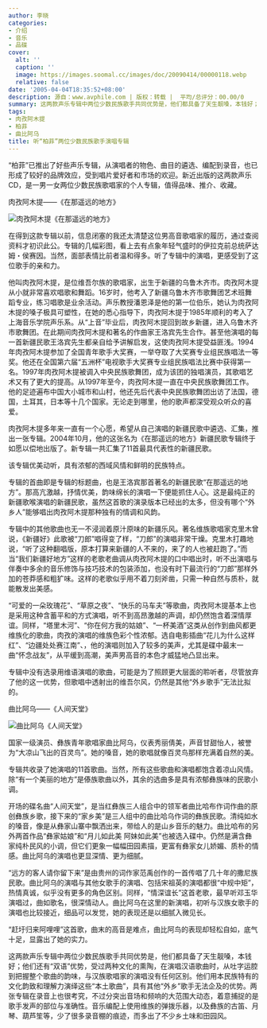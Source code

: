 ```yaml
---
author: 李晓
categories:
- 介绍
- 音乐
- 品碟
cover:
  alt: ''
  caption: ''
  image: https://images.soomal.cc/images/doc/20090414/00000118.webp
  relative: false
date: '2005-04-04T18:35:52+08:00'
description: 源自：www.avphile.com | 版权：转载 |  平均/总评分：00.00/0
summary: 这两款声乐专辑中两位少数民族歌手共同优势是，他们都具备了天生靓嗓，本钱好；他们还有“双语”优势，受过两种文化的熏陶，在演唱汉语歌曲时，从吐字运腔到把握整个歌曲的韵味，与汉族歌唱家的演唱没有任何区别。他们用本民族特有的文化韵致和理解力演绎这些“本土歌曲”，具有其他“外乡”歌手无法企及的优势。
tags:
- 肉孜阿木提
- 柏菲
- 曲比阿乌
title: 听“柏菲”两位少数民族歌手演唱专辑
---
```


“柏菲”已推出了好些声乐专辑，从演唱者的物色、曲目的遴选、编配到录音，也已形成了较好的品牌效应，受到唱片爱好者和市场的欢迎。新近出版的这两款声乐CD，是一男一女两位少数民族歌唱家的个人专辑，值得品味、推介、收藏。

肉孜阿木提――《在那遥远的地方》

![肉孜阿木提《在那遥远的地方》](https://images.soomal.cc/images/doc/20090414/00000118.webp)



在得到这款专辑以前，信息闭塞的我还太清楚这位男高音歌唱家的履历，通过查阅资料才初识此公。专辑的几幅彩图，看上去有点象年轻气盛时的伊拉克前总统萨达姆・侯赛因。当然，面部表情比前者温和得多。听了专辑中的演唱，更感受到了这位歌手的亲和力。

他叫肉孜阿木提，是位维吾尔族的歌唱家，出生于新疆的乌鲁木齐市。肉孜阿木提从小就非常喜欢唱歌和舞蹈。16岁时，他考入了新疆乌鲁木齐市歌舞团艺术班舞蹈专业，练习唱歌是业余活动。声乐教授潘恩泽是他的第一位伯乐，她认为肉孜阿木提的嗓子极具可塑性，在她的悉心指导下，肉孜阿木提于1985年顺利的考入了上海音乐学院声乐系。从“上音”毕业后，肉孜阿木提回到故乡新疆，进入乌鲁木齐市歌舞团。在此期间肉孜阿木提和著名的作曲家王洛宾先生合作。甚至他演唱的每一首新疆民歌王洛宾先生都亲自给予讲解启发，这使肉孜阿木提受益匪浅。1994年肉孜阿木提参加了全国青年歌手大奖赛，一举夺取了大奖赛专业组民族唱法一等奖。他还在全国第六届“五洲杯”电视歌手大奖赛专业组民族唱法比赛中获得第一名。1997年肉孜阿木提被调入中央民族歌舞团，成为该团的独唱演员，其歌唱艺术又有了更大的提高。从1997年至今，肉孜阿木提一直在中央民族歌舞团工作。他的足迹遍布中国大小城市和山村，他还先后代表中央民族歌舞团出访了法国，德国，土耳其，日本等十几个国家。无论走到哪里，他的歌声都深受观众听众的喜爱。

肉孜阿木提多年来一直有一个心愿，希望从自己演唱的新疆民歌中遴选、汇集，推出一张专辑。2004年10月，他的这张名为《在那遥远的地方》新疆民歌专辑终于如愿以偿地出版了。新专辑一共汇集了11首最具代表性的新疆民歌。

该专辑优美动听，具有浓郁的西域风情和鲜明的民族特点。

专辑的首曲即是专辑的标题曲，也是王洛宾那首著名的新疆民歌“在那遥远的地方”。那高亢激越，抒情优美，韵味绵长的演唱一下便能抓住人心。这是最纯正的新疆歌喉演唱的新疆民歌，虽然这首歌的演录版本已经出的太多，但没有哪个“外乡人”能够唱出肉孜阿木提那种独有的情调和风韵。

专辑中的其他歌曲也无一不浸润着原汁原味的新疆乐风。著名维族歌唱家克里木曾说，《新疆好》此歌被“刀郎”唱得变了样，“刀郎”的演唱非常干燥。克里木打趣地说，“听了这种翻唱版，原本打算来新疆的人不来的，来了的人也被赶跑了。”而当“我们新疆好地方”这样的老歌老曲调从肉孜阿木提的口中唱出时，听不出演唱与伴奏中多余的音乐修饰与技巧技术的包装添加，也没有时下最流行的“刀郎”那样外加的苍莽感和粗犷味。这样的老歌似乎用不着刀刻斧凿，只需一种自然与质朴，就能散发出美感。

“可爱的一朵玫瑰花”、“草原之夜”、“快乐的马车夫”等歌曲，肉孜阿木提基本上也是采用这种含蓄平和的方式演唱，听不到高昂激越的声调，却仍然饱含着深情厚谊。同样，“塔里木河”、“你在何方我的姑娘”、“一杯美酒”这类从创作到曲风都更维族化的歌曲，肉孜的演唱的维族色彩个性浓郁。选自电影插曲“花儿为什么这样红”、“边疆处处赛江南”、，他的演唱则加入了较多的美声，尤其是碟中最末一曲“怀念战友”，从平缓到高潮，美声男高音的本色才威猛地凸显出来。

专辑中没有选录用维语演唱的歌曲，可能是为了照顾更大层面的聆听者，尽管放弃了他的这一优势，但歌唱中透射出的维吾尔风，仍然是其他“外乡歌手”无法比拟的。

曲比阿乌――《人间天堂》

![曲比阿乌《人间天堂》](https://images.soomal.cc/images/doc/20090414/00000119.webp)



国家一级演员、彝族青年歌唱家曲比阿乌，仪表秀丽倩美，声音甘甜怡人，被誉为“大凉山飞出的百灵鸟”。她的嗓音，她的歌唱就像百灵鸟那样充满着自然的美。



专辑共收录了她演唱的11首歌曲。当然，所有这些歌曲和演唱都饱含着凉山风情。除“有一个美丽的地方”是傣族歌曲以外，其余的选曲多是具有浓郁彝族味的民歌小调。



开场的碟名曲“人间天堂”，是当红彝族三人组合中的领军者曲比哈布作词作曲的原创彝族乡歌，接下来的“家乡美”是三人组中的曲比哈乌作词的彝族民歌。清纯如水的嗓音，像是从彝家山寨中飘洒出来，带给人的是山乡音乐的魅力。曲比哈布的另外两首作品“彝家姑娘”和“月儿如此美 阿妹如此美”也被选入碟中。仍然是满含彝家纯朴民风的小调，但它们更象一幅幅田园素描，更富有彝家女儿娇媚、质朴的情感。曲比阿乌的演唱也更显深情、更为细腻。



“远方的客人请你留下来”是由贵州的词作家范禹创作的一首传唱了几十年的撒尼族民歌。曲比阿乌的演唱与其他女歌手的演唱、包括宋祖英的演唱都很“中规中矩”，热情真诚，似乎没有更多的角色区别。同样，“情深谊长”这首老歌，最早听邓玉华演唱过，曲如歌名，很深情动人。曲比阿乌在这里的新演唱，初听与汉族女歌手的演唱也比较接近，细品可以发觉，她的表现还是以细腻入微见长。



“赶圩归来阿哩哩”这首歌，曲末的高音是难点，曲比阿鸟的表现却轻松自如，底气十足，显露出了她的实力。



这两款声乐专辑中两位少数民族歌手共同优势是，他们都具备了天生靓嗓，本钱好；他们还有“双语”优势，受过两种文化的熏陶，在演唱汉语歌曲时，从吐字运腔到把握整个歌曲的韵味，与汉族歌唱家的演唱没有任何区别。他们用本民族特有的文化韵致和理解力演绎这些“本土歌曲”，具有其他“外乡”歌手无法企及的优势。两张专辑在录音上也很考究，不过分突出音场和频响的大范围大动态，着意捕捉的是歌手发声的部位与准确性。音乐编配上使用维族的弹拨乐器，以及彝族的古笛、月琴、葫芦笙等，少了很多录音棚的痕迹，而多出了不少乡土味和田园风。